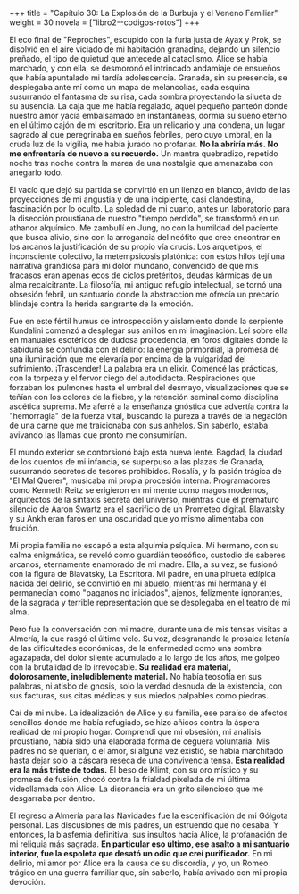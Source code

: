 +++
title = "Capítulo 30: La Explosión de la Burbuja y el Veneno Familiar"
weight = 30
novela = ["libro2--codigos-rotos"]
+++

El eco final de "Reproches", escupido con la furia justa de Ayax y Prok, se disolvió en el aire viciado de mi habitación granadina, dejando un silencio preñado, el tipo de quietud que antecede al cataclismo. Alice se había marchado, y con ella, se desmoronó el intrincado andamiaje de ensueños que había apuntalado mi tardía adolescencia. Granada, sin su presencia, se desplegaba ante mí como un mapa de melancolías, cada esquina susurrando el fantasma de su risa, cada sombra proyectando la silueta de su ausencia. La caja que me había regalado, aquel pequeño panteón donde nuestro amor yacía embalsamado en instantáneas, dormía su sueño eterno en el último cajón de mi escritorio. Era un relicario y una condena, un lugar sagrado al que peregrinaba en sueños febriles, pero cuyo umbral, en la cruda luz de la vigilia, me había jurado no profanar. **No la abriría más. No me enfrentaría de nuevo a su recuerdo.** Un mantra quebradizo, repetido noche tras noche contra la marea de una nostalgia que amenazaba con anegarlo todo.

El vacío que dejó su partida se convirtió en un lienzo en blanco, ávido de las proyecciones de mi angustia y de una incipiente, casi clandestina, fascinación por lo oculto. La soledad de mi cuarto, antes un laboratorio para la disección proustiana de nuestro "tiempo perdido", se transformó en un athanor alquímico. Me zambullí en Jung, no con la humildad del paciente que busca alivio, sino con la arrogancia del neófito que cree encontrar en los arcanos la justificación de su propio vía crucis. Los arquetipos, el inconsciente colectivo, la metempsicosis platónica: con estos hilos tejí una narrativa grandiosa para mi dolor mundano, convencido de que mis fracasos eran apenas ecos de ciclos pretéritos, deudas kármicas de un alma recalcitrante. La filosofía, mi antiguo refugio intelectual, se tornó una obsesión febril, un santuario donde la abstracción me ofrecía un precario blindaje contra la herida sangrante de la emoción.

Fue en este fértil humus de introspección y aislamiento donde la serpiente Kundalini comenzó a desplegar sus anillos en mi imaginación. Leí sobre ella en manuales esotéricos de dudosa procedencia, en foros digitales donde la sabiduría se confundía con el delirio: la energía primordial, la promesa de una iluminación que me elevaría por encima de la vulgaridad del sufrimiento. ¡Trascender! La palabra era un elixir. Comencé las prácticas, con la torpeza y el fervor ciego del autodidacta. Respiraciones que forzaban los pulmones hasta el umbral del desmayo, visualizaciones que se teñían con los colores de la fiebre, y la retención seminal como disciplina ascética suprema. Me aferré a la enseñanza gnóstica que advertía contra la "hemorragia" de la fuerza vital, buscando la pureza a través de la negación de una carne que me traicionaba con sus anhelos. Sin saberlo, estaba avivando las llamas que pronto me consumirían.

El mundo exterior se contorsionó bajo esta nueva lente. Bagdad, la ciudad de los cuentos de mi infancia, se superpuso a las plazas de Granada, susurrando secretos de tesoros prohibidos. Rosalía, y la pasión trágica de "El Mal Querer", musicaba mi propia procesión interna. Programadores como Kenneth Reitz se erigieron en mi mente como magos modernos, arquitectos de la sintaxis secreta del universo, mientras que el prematuro silencio de Aaron Swartz era el sacrificio de un Prometeo digital. Blavatsky y su Ankh eran faros en una oscuridad que yo mismo alimentaba con fruición.

Mi propia familia no escapó a esta alquimia psíquica. Mi hermano, con su calma enigmática, se reveló como guardián teosófico, custodio de saberes arcanos, eternamente enamorado de mi madre. Ella, a su vez, se fusionó con la figura de Blavatsky, La Escritora. Mi padre, en una pirueta edípica nacida del delirio, se convirtió en mi abuelo, mientras mi hermana y él permanecían como "paganos no iniciados", ajenos, felizmente ignorantes, de la sagrada y terrible representación que se desplegaba en el teatro de mi alma.

Pero fue la conversación con mi madre, durante una de mis tensas visitas a Almería, la que rasgó el último velo. Su voz, desgranando la prosaica letanía de las dificultades económicas, de la enfermedad como una sombra agazapada, del dolor silente acumulado a lo largo de los años, me golpeó con la brutalidad de lo irrevocable. **Su realidad era material, dolorosamente, ineludiblemente material.** No había teosofía en sus palabras, ni atisbo de gnosis, solo la verdad desnuda de la existencia, con sus facturas, sus citas médicas y sus miedos palpables como piedras.

Caí de mi nube. La idealización de Alice y su familia, ese paraíso de afectos sencillos donde me había refugiado, se hizo añicos contra la áspera realidad de mi propio hogar. Comprendí que mi obsesión, mi análisis proustiano, había sido una elaborada forma de ceguera voluntaria. Mis padres no se querían, o el amor, si alguna vez existió, se había marchitado hasta dejar solo la cáscara reseca de una convivencia tensa. **Esta realidad era la más triste de todas.** El beso de Klimt, con su oro místico y su promesa de fusión, chocó contra la frialdad pixelada de mi última videollamada con Alice. La disonancia era un grito silencioso que me desgarraba por dentro.

El regreso a Almería para las Navidades fue la escenificación de mi Gólgota personal. Las discusiones de mis padres, un estruendo que no cesaba. Y entonces, la blasfemia definitiva: sus insultos hacia Alice, la profanación de mi reliquia más sagrada. **En particular eso último, ese asalto a mi santuario interior, fue la espoleta que desató un odio que creí purificador.** En mi delirio, mi amor por Alice era la causa de su discordia, y yo, un Romeo trágico en una guerra familiar que, sin saberlo, había avivado con mi propia devoción.
